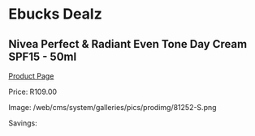 
# Ebucks Dealz
## Nivea Perfect & Radiant Even Tone Day Cream SPF15 - 50ml
[Product Page](https://www.ebucks.com/web/shop/productSelected.do?prodId=1169910896&catId=1186086453)

Price: R109.00

Image: /web/cms/system/galleries/pics/prodimg/81252-S.png

Savings: 


	